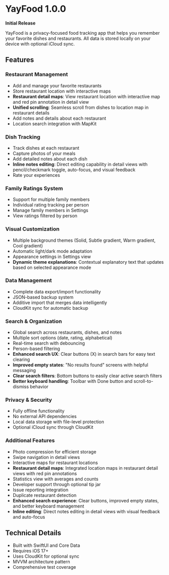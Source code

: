 # YayFood 1.0.0

**Initial Release**

YayFood is a privacy-focused food tracking app that helps you remember your favorite dishes and restaurants. All data is stored locally on your device with optional iCloud sync.

## Features

### Restaurant Management
- Add and manage your favorite restaurants
- Store restaurant location with interactive maps
- **Restaurant detail maps**: View restaurant location with interactive map and red pin annotation in detail view
- **Unified scrolling**: Seamless scroll from dishes to location map in restaurant details
- Add notes and details about each restaurant
- Location search integration with MapKit

### Dish Tracking
- Track dishes at each restaurant
- Capture photos of your meals
- Add detailed notes about each dish
- **Inline notes editing**: Direct editing capability in detail views with pencil/checkmark toggle, auto-focus, and visual feedback
- Rate your experiences

### Family Ratings System
- Support for multiple family members
- Individual rating tracking per person
- Manage family members in Settings
- View ratings filtered by person

### Visual Customization
- Multiple background themes (Solid, Subtle gradient, Warm gradient, Cool gradient)
- Automatic light/dark mode adaptation
- Appearance settings in Settings view
- **Dynamic theme explanations**: Contextual explanatory text that updates based on selected appearance mode

### Data Management
- Complete data export/import functionality
- JSON-based backup system
- Additive import that merges data intelligently
- CloudKit sync for automatic backup

### Search & Organization
- Global search across restaurants, dishes, and notes
- Multiple sort options (date, rating, alphabetical)
- Real-time search with debouncing
- Person-based filtering
- **Enhanced search UX**: Clear buttons (X) in search bars for easy text clearing
- **Improved empty states**: "No results found" screens with helpful messaging
- **Clear search filters**: Bottom buttons to easily clear active search filters
- **Better keyboard handling**: Toolbar with Done button and scroll-to-dismiss behavior

### Privacy & Security
- Fully offline functionality
- No external API dependencies
- Local data storage with file-level protection
- Optional iCloud sync through CloudKit

### Additional Features
- Photo compression for efficient storage
- Swipe navigation in detail views
- Interactive maps for restaurant locations
- **Restaurant detail maps**: Integrated location maps in restaurant detail views with red pin annotations
- Statistics view with averages and counts
- Developer support through optional tip jar
- Issue reporting integration
- Duplicate restaurant detection
- **Enhanced search experience**: Clear buttons, improved empty states, and better keyboard management
- **Inline editing**: Direct notes editing in detail views with visual feedback and auto-focus

## Technical Details
- Built with SwiftUI and Core Data
- Requires iOS 17+
- Uses CloudKit for optional sync
- MVVM architecture pattern
- Comprehensive test coverage
